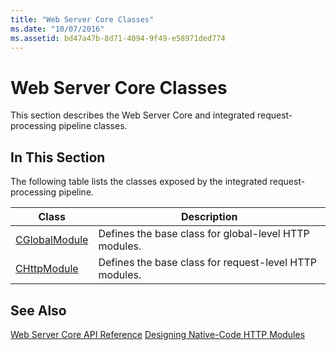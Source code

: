 ```yaml
---
title: "Web Server Core Classes"
ms.date: "10/07/2016"
ms.assetid: bd47a47b-8d71-4094-9f49-e58971ded774
---
```

# Web Server Core Classes
This section describes the Web Server Core and integrated request-processing pipeline classes.  
  
## In This Section  
 The following table lists the classes exposed by the integrated request-processing pipeline.  
  
|Class|Description|  
|-----------|-----------------|  
|[CGlobalModule](../../web-development-reference/native-code-api-reference/cglobalmodule-class.md)|Defines the base class for global-level HTTP modules.|  
|[CHttpModule](../../web-development-reference/native-code-api-reference/chttpmodule-class.md)|Defines the base class for request-level HTTP modules.|  
  
## See Also  
 [Web Server Core API Reference](../../web-development-reference/native-code-api-reference/web-server-core-api-reference.md)
 [Designing Native-Code HTTP Modules](../../web-development-reference/native-code-development-overview/designing-native-code-http-modules.md)

